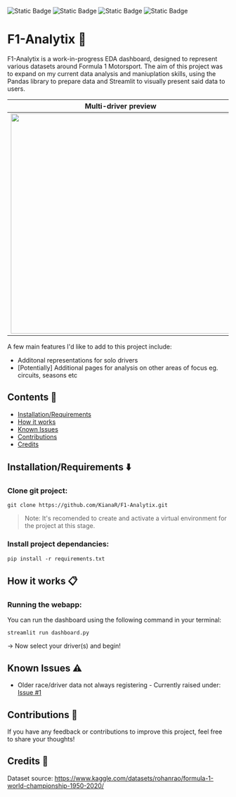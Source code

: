 ![Static Badge](https://img.shields.io/badge/streamlit-white?style=flat&logo=Streamlit) ![Static Badge](https://img.shields.io/badge/pandas-white?style=flat&logo=Pandas&logoColor=%23150458&color=%232CB1C5) ![Static Badge](https://img.shields.io/badge/plotly-white?style=flat&logo=Plotly&logoColor=%233F4F75&color=%23A4A8CE) ![Static Badge](https://img.shields.io/badge/python-white?style=flat&logo=Python&logoColor=%23FFDD53&color=%233776AB%20)




# F1-Analytix 🏁 
F1-Analytix is a work-in-progress EDA dashboard, designed to represent various datasets around Formula 1 Motorsport. The aim of this project was to expand on my current data analysis and maniuplation skills, using the Pandas library to prepare data and Streamlit to visually present said data to users.

<!-- <br>
<p align="center">
  <img src="https://github.com/KianaR/F1-Analytix/assets/65909100/2b16e477-3e5d-494a-a66d-5820386bec12" width="500" >
  <img src="https://github.com/KianaR/F1-Analytix/assets/65909100/5c390aa3-8da7-488e-ae09-084584d09cd8" width="500" >
</p>
<br> -->

Multi-driver preview       |  Single driver preview
:-------------------------:|:-------------------------:
<img src="https://github.com/KianaR/F1-Analytix/assets/65909100/2b16e477-3e5d-494a-a66d-5820386bec12" width="500" >  |   <img src="https://github.com/KianaR/F1-Analytix/assets/65909100/5c390aa3-8da7-488e-ae09-084584d09cd8" width="500" >

A few main features I'd like to add to this project include:
  - Additonal representations for solo drivers
  - [Potentially] Additional pages for analysis on other areas of focus eg. circuits, seasons etc

## Contents 📖
- [Installation/Requirements](#installation/requirements-⬇️)
- [How it works](#how-it-works-📋)
- [Known Issues](#known-issues-⚠️)
- [Contributions](#contributions-📃)
- [Credits](#credits-🤍)

## Installation/Requirements ⬇️
### Clone git project:
  `git clone https://github.com/KianaR/F1-Analytix.git`

  > Note: It's recomended to create and activate a virtual environment for the project at this stage.

### Install project dependancies:
  `pip install -r requirements.txt`

## How it works 📋 
### Running the webapp:
  You can run the dashboard using the following command in your terminal:
  
  `streamlit run dashboard.py` 

  -> Now select your driver(s) and begin!
  
## Known Issues ⚠️
  * Older race/driver data not always registering - Currently raised under: [Issue #1]([https://github.com/KianaR/F1-Analytix/issues/1])

## Contributions 📃
If you have any feedback or contributions to improve this project, feel free to share your thoughts! 

## Credits 🤍
Dataset source: https://www.kaggle.com/datasets/rohanrao/formula-1-world-championship-1950-2020/



